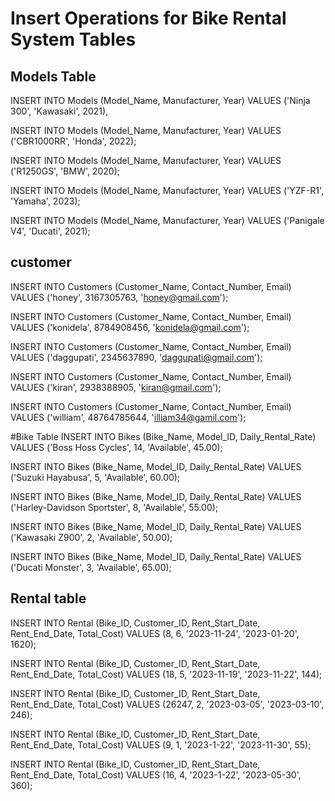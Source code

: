 # Insert Operations for Bike Rental System Tables

## Models Table

INSERT INTO Models (Model_Name, Manufacturer, Year)
VALUES ('Ninja 300', 'Kawasaki', 2021),
    
INSERT INTO Models (Model_Name, Manufacturer, Year)
VALUES ('CBR1000RR', 'Honda', 2022);

INSERT INTO Models (Model_Name, Manufacturer, Year)
VALUES ('R1250GS', 'BMW', 2020);

INSERT INTO Models (Model_Name, Manufacturer, Year)
VALUES ('YZF-R1', 'Yamaha', 2023);

INSERT INTO Models (Model_Name, Manufacturer, Year)
VALUES ('Panigale V4', 'Ducati', 2021);


## customer
INSERT INTO Customers (Customer_Name, Contact_Number, Email)
VALUES ('honey', 3167305763, 'honey@gmail.com');

INSERT INTO Customers (Customer_Name, Contact_Number, Email)
VALUES ('konidela', 8784908456, 'konidela@gmail.com');

INSERT INTO Customers (Customer_Name, Contact_Number, Email)
VALUES ('daggupati', 2345637890, 'daggupati@gmail.com');

INSERT INTO Customers (Customer_Name, Contact_Number, Email)
VALUES ('kiran', 2938388905, 'kiran@gmail.com');

INSERT INTO Customers (Customer_Name, Contact_Number, Email)
VALUES ('william', 48764785644, 'illiam34@gamil.com');

#Bike Table
INSERT INTO Bikes (Bike_Name, Model_ID, Daily_Rental_Rate)
VALUES ('Boss Hoss Cycles', 14, 'Available', 45.00);
    

INSERT INTO Bikes (Bike_Name, Model_ID, Daily_Rental_Rate)
VALUES ('Suzuki Hayabusa', 5, 'Available', 60.00);
    
INSERT INTO Bikes (Bike_Name, Model_ID, Daily_Rental_Rate)
VALUES ('Harley-Davidson Sportster', 8, 'Available', 55.00);
    
INSERT INTO Bikes (Bike_Name, Model_ID, Daily_Rental_Rate)
VALUES ('Kawasaki Z900', 2, 'Available', 50.00);
    

INSERT INTO Bikes (Bike_Name, Model_ID, Daily_Rental_Rate)
VALUES ('Ducati Monster', 3, 'Available', 65.00);


## Rental table
INSERT INTO Rental (Bike_ID, Customer_ID, Rent_Start_Date, Rent_End_Date, Total_Cost)
VALUES (8, 6, '2023-11-24', '2023-01-20', 1620);

INSERT INTO Rental (Bike_ID, Customer_ID, Rent_Start_Date, Rent_End_Date, Total_Cost)
VALUES (18, 5, '2023-11-19', '2023-11-22', 144);

INSERT INTO Rental (Bike_ID, Customer_ID, Rent_Start_Date, Rent_End_Date, Total_Cost)
VALUES (26247, 2, '2023-03-05', '2023-03-10', 246);

INSERT INTO Rental (Bike_ID, Customer_ID, Rent_Start_Date, Rent_End_Date, Total_Cost)
VALUES (9, 1, '2023-1-22', '2023-11-30', 55);

INSERT INTO Rental (Bike_ID, Customer_ID, Rent_Start_Date, Rent_End_Date, Total_Cost)
VALUES (16, 4, '2023-1-22', '2023-05-30', 360);